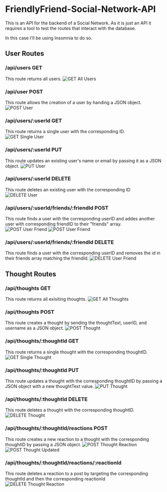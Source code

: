 # FriendlyFriend-Social-Network-API

This is an API for the backend of a Social Network. As it is just an API it requires a tool to test the routes that interact with the database.

In this case I'll be using Insomnia to do so.

## User Routes

### /api/users GET

This route returns all users.
![GET All Users](./RM-images/User/getallusers.png "GET route for all users")


### /api/user POST

This route allows the creation of a user by handing a JSON object.
![POST User](./RM-images/User/postUser.png "POST route for user")

### /api/users/:userId GET

This route returns a single user with the corresponding ID.
![GET Single User](./RM-images/User/getsingleuser.png "GET route for single user")

### /api/users/:userId PUT

This route updates an existing user's name or email by passing it as a JSON object.
![PUT User](./RM-images/User/putUser.png "PUT route for user")

### /api/users/:userId DELETE

This route deletes an existing user with the corresponding ID
![DELETE User](./RM-images/User/deleteUser.png "DELETE route for user.")

### /api/users/:userId/friends/:friendId POST

This route finds a user with the corresponding userID and addes another user with corresponding friendID to their "friends" array.
![POST User Friend](./RM-images/User/postUserFriend.png "POST route for user friend.")
![POST User Friend](./RM-images/User/postUserFriend2.png "GET route updated.")

### /api/users/:userId/friends/:friendId DELETE

This route finds a user with the corresponding userID and removes the id in their friends array matching the friendId.
![DELETE User Friend](./RM-images/User/deleteUserFriend.png "DELETE route for user friend.")



## Thought Routes

### /api/thoughts GET
This route returns all exisiting thoughts.
![GET All Thoughts](./RM-images/Thought/getAllThoughts.png "GET route for all thoughts.")

### /api/thoughts POST
This route creates a thought by sending the thoughtText, userID, and username as a JSON object.
![POST Thought](./RM-images/Thought/postThought.png "POST route for thought")

### /api/thoughts/:thoughtId GET
This route returns a single thought with the corresponding thoughtID.
![GET Single Thought](./RM-images/Thought/getSingleThought.png "GET route for Single Thought")

### /api/thoughts/:thoughtId PUT
This route updates a thought with the corresponding thoughtID by passing a JSON object with a new thoughtText value.
![PUT Thought](./RM-images/Thought/putThought.png "PUT route for thought.")

### /api/thoughts/:thoughtId DELETE
This route deletes a thought with the corresponding thoughtID.
![DELETE Thought](./RM-images/Thought/deleteThought.png "DELETE route for thought.")

### /api/thoughts/:thoughtId/reactions POST
This route creates a new reaction to a thought with the corresponding thoughtID by passing a JSON object.
![POST Thought Reaction](./RM-images/Thought/postThoughtReaction.png "POST route for thought reaction.")
![POST Thought Updated](./RM-images/Thought/postThoughtReaction2.png "All thoughts route updated with reaction.")

### /api/thoughts/:thoughtId/reactions/:reactionId
This route deletes a reaction to a post by targeting the corresponding thoughtId and then the corresponding reactionId
![DELETE Thought Reaction](./RM-images/Thought/deleteThoughtReaction.png "DELETE route for thought reaction.")

